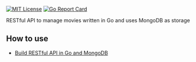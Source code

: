 [![MIT License](http://img.shields.io/badge/license-MIT-blue.svg?style=flat)](LICENSE) [![Go Report Card](https://goreportcard.com/badge/github.com/bamtron5/movies-restapi)](https://goreportcard.com/report/github.com/bamtron5/movies-restapi)

RESTful API to manage movies written in Go and uses MongoDB as storage

## How to use

* [Build RESTful API in Go and MongoDB](http://www.blog.labouardy.com/build-restful-api-in-go-and-mongodb/)
